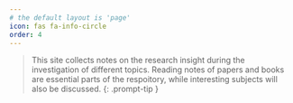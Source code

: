 ```yaml
---
# the default layout is 'page'
icon: fas fa-info-circle
order: 4
---
```


> This site collects notes on the research insight during the investigation of different topics. Reading notes of papers and books are essential parts of the respoitory, while interesting subjects will also be discussed.
{: .prompt-tip }
